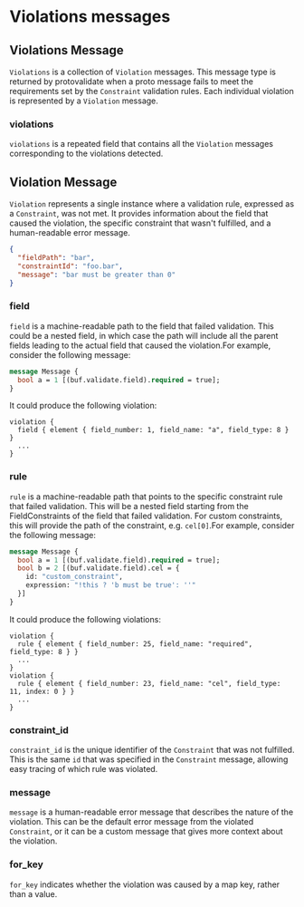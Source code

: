 # Violations messages

## Violations Message

`Violations` is a collection of `Violation` messages. This message type is returned by protovalidate when a proto message fails to meet the requirements set by the `Constraint` validation rules. Each individual violation is represented by a `Violation` message.

### violations

`violations` is a repeated field that contains all the `Violation` messages corresponding to the violations detected.

## Violation Message

`Violation` represents a single instance where a validation rule, expressed as a `Constraint`, was not met. It provides information about the field that caused the violation, the specific constraint that wasn't fulfilled, and a human-readable error message.

```json
{
  "fieldPath": "bar",
  "constraintId": "foo.bar",
  "message": "bar must be greater than 0"
}
```

### field

`field` is a machine-readable path to the field that failed validation. This could be a nested field, in which case the path will include all the parent fields leading to the actual field that caused the violation.For example, consider the following message:

```proto
message Message {
  bool a = 1 [(buf.validate.field).required = true];
}
```

It could produce the following violation:

```text
violation {
  field { element { field_number: 1, field_name: "a", field_type: 8 } }
  ...
}
```

### rule

`rule` is a machine-readable path that points to the specific constraint rule that failed validation. This will be a nested field starting from the FieldConstraints of the field that failed validation. For custom constraints, this will provide the path of the constraint, e.g. `cel[0]`.For example, consider the following message:

```proto
message Message {
  bool a = 1 [(buf.validate.field).required = true];
  bool b = 2 [(buf.validate.field).cel = {
    id: "custom_constraint",
    expression: "!this ? 'b must be true': ''"
  }]
}
```

It could produce the following violations:

```text
violation {
  rule { element { field_number: 25, field_name: "required", field_type: 8 } }
  ...
}
violation {
  rule { element { field_number: 23, field_name: "cel", field_type: 11, index: 0 } }
  ...
}
```

### constraint_id

`constraint_id` is the unique identifier of the `Constraint` that was not fulfilled. This is the same `id` that was specified in the `Constraint` message, allowing easy tracing of which rule was violated.

### message

`message` is a human-readable error message that describes the nature of the violation. This can be the default error message from the violated `Constraint`, or it can be a custom message that gives more context about the violation.

### for_key

`for_key` indicates whether the violation was caused by a map key, rather than a value.

